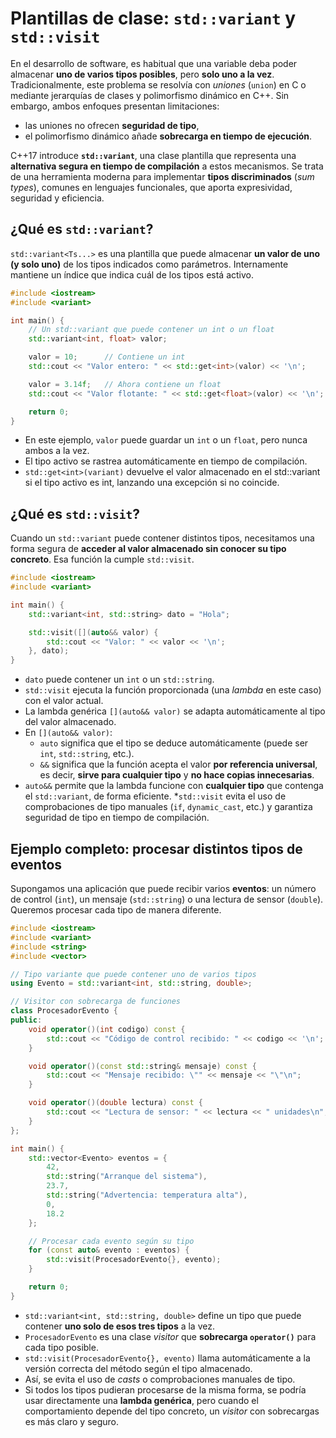 # Plantillas de clase: `std::variant` y `std::visit`

En el desarrollo de software, es habitual que una variable deba poder almacenar **uno de varios tipos posibles**, pero **solo uno a la vez**.
Tradicionalmente, este problema se resolvía con *uniones* (`union`) en C o mediante jerarquías de clases y polimorfismo dinámico en C++.
Sin embargo, ambos enfoques presentan limitaciones:

* las uniones no ofrecen **seguridad de tipo**,
* el polimorfismo dinámico añade **sobrecarga en tiempo de ejecución**.

C++17 introduce **`std::variant`**, una clase plantilla que representa una **alternativa segura en tiempo de compilación** a estos mecanismos.
Se trata de una herramienta moderna para implementar **tipos discriminados** (*sum types*), comunes en lenguajes funcionales, que aporta expresividad, seguridad y eficiencia.

## ¿Qué es `std::variant`?

`std::variant<Ts...>` es una plantilla que puede almacenar **un valor de uno (y solo uno)** de los tipos indicados como parámetros.
Internamente mantiene un índice que indica cuál de los tipos está activo.

```cpp
#include <iostream>
#include <variant>

int main() {
    // Un std::variant que puede contener un int o un float
    std::variant<int, float> valor;

    valor = 10;      // Contiene un int
    std::cout << "Valor entero: " << std::get<int>(valor) << '\n';

    valor = 3.14f;   // Ahora contiene un float
    std::cout << "Valor flotante: " << std::get<float>(valor) << '\n';

    return 0;
}
```

* En este ejemplo, `valor` puede guardar un `int` o un `float`, pero nunca ambos a la vez. 
* El tipo activo se rastrea automáticamente en tiempo de compilación.
* `std::get<int>(variant)` devuelve el valor almacenado en el std::variant si el tipo activo es int, lanzando una excepción si no coincide.

## ¿Qué es `std::visit`?

Cuando un `std::variant` puede contener distintos tipos, necesitamos una forma segura de **acceder al valor almacenado sin conocer su tipo concreto**.
Esa función la cumple `std::visit`.

```cpp
#include <iostream>
#include <variant>

int main() {
    std::variant<int, std::string> dato = "Hola";

    std::visit([](auto&& valor) {
        std::cout << "Valor: " << valor << '\n';
    }, dato);
}
```

* `dato` puede contener un `int` o un `std::string`.
* `std::visit` ejecuta la función proporcionada (una *lambda* en este caso) con el valor actual.
* La lambda genérica `[](auto&& valor)` se adapta automáticamente al tipo del valor almacenado.
* En `[](auto&& valor)`:
    * `auto` significa que el tipo se deduce automáticamente (puede ser `int`, `std::string`, etc.).
    * `&&` significa que la función acepta el valor **por referencia universal**, es decir, **sirve para cualquier tipo** y **no hace copias innecesarias**.
* `auto&&` permite que la lambda funcione con **cualquier tipo** que contenga el `std::variant`, de forma eficiente.
*`std::visit` evita el uso de comprobaciones de tipo manuales (`if`, `dynamic_cast`, etc.) y garantiza seguridad de tipo en tiempo de compilación.


## Ejemplo completo: procesar distintos tipos de eventos

Supongamos una aplicación que puede recibir varios **eventos**: un número de control (`int`), un mensaje (`std::string`) o una lectura de sensor (`double`). Queremos procesar cada tipo de manera diferente.

```cpp
#include <iostream>
#include <variant>
#include <string>
#include <vector>

// Tipo variante que puede contener uno de varios tipos
using Evento = std::variant<int, std::string, double>;

// Visitor con sobrecarga de funciones
class ProcesadorEvento {
public:
    void operator()(int codigo) const {
        std::cout << "Código de control recibido: " << codigo << '\n';
    }

    void operator()(const std::string& mensaje) const {
        std::cout << "Mensaje recibido: \"" << mensaje << "\"\n";
    }

    void operator()(double lectura) const {
        std::cout << "Lectura de sensor: " << lectura << " unidades\n";
    }
};

int main() {
    std::vector<Evento> eventos = {
        42,
        std::string("Arranque del sistema"),
        23.7,
        std::string("Advertencia: temperatura alta"),
        0,
        18.2
    };

    // Procesar cada evento según su tipo
    for (const auto& evento : eventos) {
        std::visit(ProcesadorEvento{}, evento);
    }

    return 0;
}
```

* `std::variant<int, std::string, double>` define un tipo que puede contener **uno solo de esos tres tipos** a la vez.
* `ProcesadorEvento` es una clase *visitor* que **sobrecarga `operator()`** para cada tipo posible.
* `std::visit(ProcesadorEvento{}, evento)` llama automáticamente a la versión correcta del método según el tipo almacenado.
* Así, se evita el uso de *casts* o comprobaciones manuales de tipo.
* Si todos los tipos pudieran procesarse de la misma forma, se podría usar directamente una **lambda genérica**, pero cuando el comportamiento depende del tipo concreto, un *visitor* con sobrecargas es más claro y seguro.

